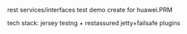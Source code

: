 rest services/interfaces  test demo 
create for huawei.PRM 

tech stack: 
jersey 
testng + restassured
jetty+failsafe plugins 
